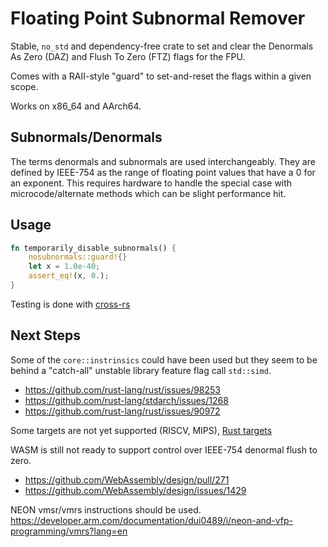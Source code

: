 # Floating Point Subnormal Remover

Stable, `no_std` and dependency-free crate to set and clear the Denormals As Zero (DAZ) and Flush To Zero (FTZ) flags for the FPU.

Comes with a RAII-style "guard" to set-and-reset the flags within a given scope.

Works on x86_64 and AArch64.

## Subnormals/Denormals

The terms denormals and subnormals are used interchangeably. They are defined by IEEE-754 as
the range of floating point values that have a 0 for an exponent. This requires hardware to handle
the special case with microcode/alternate methods which can be slight performance hit.

## Usage

```rust
fn temporarily_disable_subnormals() {
    nosubnormals::guard!{}
    let x = 1.0e-40;
    assert_eq!(x, 0.);
}
```

Testing is done with [cross-rs](https://github.com/cross-rs/cross)


## Next Steps

Some of the `core::instrinsics` could have been used but they seem to be behind a "catch-all" unstable
library feature flag call `std::simd`.

* https://github.com/rust-lang/rust/issues/98253
* https://github.com/rust-lang/stdarch/issues/1268
* https://github.com/rust-lang/rust/issues/90972


Some targets are not yet supported (RISCV, MIPS), [Rust targets](https://doc.rust-lang.org/rustc/platform-support.html#tier-1-with-host-tools)

WASM is still not ready to support control over IEEE-754 denormal flush to zero.

* https://github.com/WebAssembly/design/pull/271
* https://github.com/WebAssembly/design/issues/1429

NEON vmsr/vmrs instructions should be used.
https://developer.arm.com/documentation/dui0489/i/neon-and-vfp-programming/vmrs?lang=en